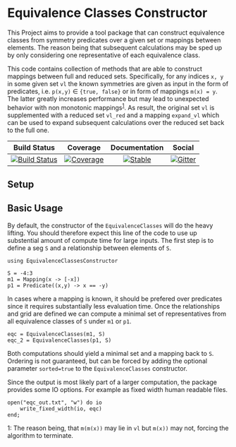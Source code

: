 Equivalence Classes Constructor
===========

This Project aims to provide a tool package that can construct equivalence classes from symmetry predicates over
a given set or mappings between elements.
The reason being that subsequent calculations may be sped up by only considering one representative of each
equivalence class.

This code contains collection of methods that are able to construct mappings between full and reduced sets. 
Specifically, for any indices `x, y` in some given set `vl` the known symmetries are given as input in the 
form of predicates, i.e. `p(x,y)` &#8712; `{true, false}` or in form of mappings `m(x) = y`.
The latter greatly increases performance but may lead to unexpected behavior with non monotonic mappings<sup>[1](#footnote1)</sup>. 
As result, the original set `vl` is supplemented with a reduced set `vl_red` and a mapping `expand_vl` which
can be used to expand subsequent calculations over the reduced set back to the full one.


|     Build Status    |      Coverage      |  Documentation |      Social    |
| ------------------- |:------------------:| :-------------:| :-------------:|
| [![Build Status](https://github.com/Atomtomate/EquivalenceClassesConstructor.jl/workflows/CI/badge.svg)](https://github.com/Atomtomate/EquivalenceClassesConstructor.jl/actions) | [![Coverage](https://codecov.io/gh/Atomtomate/EquivalenceClassesConstructor.jl/branch/main/graph/badge.svg)](https://codecov.io/gh/Atomtomate/EquivalenceClassesConstructor.jl) | [![Stable](https://img.shields.io/badge/docs-stable-blue.svg)](https://Atomtomate.github.io/EquivalenceClassesConstructor.jl/stable) |[![Gitter](https://badges.gitter.im/JuliansBastelecke/EquivalenceClasses.svg)](https://gitter.im/JuliansBastelecke/EquivalenceClasses?utm_source=badge&utm_medium=badge&utm_campaign=pr-badge) |


Setup
-----------




Basic Usage
-----------

By default, the constructor of the `EquivalenceClasses` will do the heavy lifting. You should therefore expect 
this line of the code to use up substential amount of compute time for large inputs.
The first step is to define a seg `S` and a relationship between elements of `S`.

```
using EquivalenceClassesConstructor

S = -4:3
m1 = Mapping(x -> [-x])
p1 = Predicate((x,y) -> x == -y)
```
In cases where a mapping is known, it should be prefered over predicates since it requires substantially less evaluation time.
Once the relationships and grid are defined we can compute a minimal set of representatives from all equivalence classes of `S`
under `m1` or `p1`.
```
eqc = EquivalenceClasses(m1, S)
eqc_2 = EquivalenceClasses(p1, S)
```
Both computations should yield a minimal set and a mapping back to `S`.
Ordering is not guaranteed, but can be forced by adding the optional parameter `sorted=true` to the `EquivalenceClasses`
constructor.

Since the output is most likely part of a larger computation, the package provides some IO options. For example as fixed width
human readable files.
```
open("eqc_out.txt", "w") do io
    write_fixed_width(io, eqc)
end;
```



<a name="footnote1">1</a>: The reason being, that `m(m(x))` may lie in `vl` but `m(x))` may not, forcing the algorithm to terminate.
